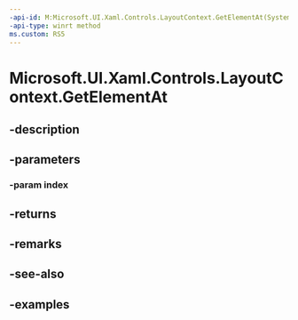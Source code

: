 ```yaml
---
-api-id: M:Microsoft.UI.Xaml.Controls.LayoutContext.GetElementAt(System.Int32)
-api-type: winrt method
ms.custom: RS5
---
```


<!-- Method syntax.
public UIElement LayoutContext.GetElementAt(Int32 index)
-->

# Microsoft.UI.Xaml.Controls.LayoutContext.GetElementAt

## -description

## -parameters
### -param index

## -returns

## -remarks

## -see-also

## -examples

